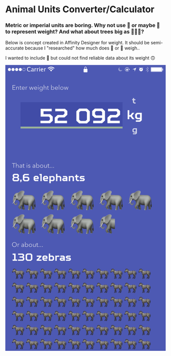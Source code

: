 # Animal Units Converter/Calculator

### Metric or imperial units are boring. Why not use 🐘 or maybe 🦓 to represent weight? And what about trees big as 🦒🦒🦒?

Below is concept created in Affinity Designer for weight. It should be semi-accurate because I "researched" how much does 🐘 or 🦓 weigh..

I wanted to include 🦖 but could not find reliable data about its weight 🙃

![](ConceptImages/AnimalUnitsConverter.png)